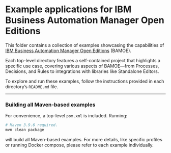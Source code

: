 #  Example applications for IBM Business Automation Manager Open Editions

This folder contains a collection of examples showcasing the capabilities of [IBM Business Automation Manager Open Editions](https://www.ibm.com/products/business-automation-manager-open-editions) (BAMOE).

Each top-level directory features a self-contained project that highlights a specific use case, covering various aspects of BAMOE—from Processes, Decisions, and Rules to integrations with libraries like Standalone Editors.

To explore and run these examples, follow the instructions provided in each directory’s `README.md` file.

---

### Building all Maven-based examples

For convenience, a top-level `pom.xml` is included. Running:

```bash
# Maven 3.9.6 required.
mvn clean package
```

will build all Maven-based examples. For more details, like specific profiles or running Docker compose, please refer to each example individually.